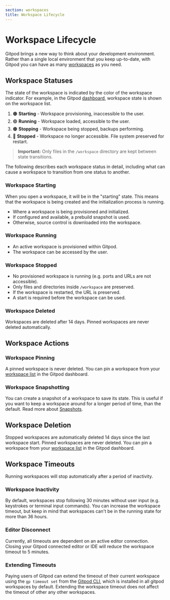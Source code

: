 ```yaml
---
section: workspaces
title: Workspace Lifecycle
---
```


<script context="module">
  export const prerender = true;
</script>

# Workspace Lifecycle

Gitpod brings a new way to think about your development environment. Rather than a single local environment that you keep up-to-date, with Gitpod you can have as many [workspaces](/docs/configure/workspaces) as you need.

## Workspace Statuses

The state of the workspace is indicated by the color of the workspace indicator. For example, in the Gitpod [dashboard](https://gitpod.io/workspaces), workspace state is shown on the workspace list.

1. 🟠 **Starting** - Workspace provisioning, inaccessible to the user.
2. 🟢 **Running** - Workspace loaded, accessible to the user.
3. 🟠 **Stopping** - Workspace being stopped, backups performing.
4. 🔴 **Stopped** - Workspace no longer accessible. File system preserved for restart.

> **Important:** Only files in the `/workspace` directory are kept between state transitions.

The following describes each workspace status in detail, including what can cause a workspace to transition from one status to another.

### Workspace Starting

When you open a workspace, it will be in the "starting" state. This means that the workspace is being created and the initialization process is running.

- Where a workspace is being provisioned and initialized.
- If configured and available, a prebuild snapshot is used.
- Otherwise, source control is downloaded into the workspace.

### Workspace Running

- An active workspace is provisioned within Gitpod.
- The workspace can be accessed by the user.

### Workspace Stopped

- No provisioned workspace is running (e.g. ports and URLs are not accessible).
- Only files and directories inside `/workspace` are preserved.
- If the workspace is restarted, the URL is preserved.
- A start is required before the workspace can be used.

### Workspace Deleted

Workspaces are deleted after 14 days. Pinned workspaces are never deleted automatically.

## Workspace Actions

### Workspace Pinning

A pinned workspace is never deleted. You can pin a workspace from your [workspace list](https://gitpod.io/workspaces/) in the Gitpod dashboard.

### Workspace Snapshotting

You can create a snapshot of a workspace to save its state. This is useful if you want to keep a workspace around for a longer period of time, than the default. Read more about [Snapshots](/docs/configure/workspaces/collaboration).

## Workspace Deletion

Stopped workspaces are automatically deleted 14 days since the last workspace start. Pinned workspaces are never deleted. You can pin a workspace from your [workspace list](https://gitpod.io/workspaces/) in the Gitpod dashboard.

## Workspace Timeouts

Running workspaces will stop automatically after a period of inactivity.

### Workspace Inactivity

By default, workspaces stop following 30 minutes without user input (e.g. keystrokes or terminal input commands). You can increase the workspace timeout, but keep in mind that workspaces can't be in the running state for more than 36 hours.

### Editor Disconnect

Currently, all timeouts are dependent on an active editor connection. Closing your Gitpod connected editor or IDE will reduce the workspace timeout to 5 minutes.

### Extending Timeouts

Paying users of Gitpod can extend the timeout of their current workspace using the `gp timeout set` from the [Gitpod CLI](/docs/references/gitpod-cli), which is installed in all gitpod workspaces by default. Extending the workspace timeout does not affect the timeout of other any other workspaces.
